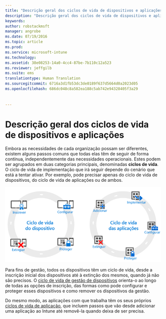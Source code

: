 ```yaml
---
title: "Descrição geral dos ciclos de vida de dispositivos e aplicações | Microsoft Intune"
description: "Descrição geral dos ciclos de vida de dispositivos e aplicações "
keywords: 
author: robstackmsft
manager: angrobe
ms.date: 07/19/2016
ms.topic: article
ms.prod: 
ms.service: microsoft-intune
ms.technology: 
ms.assetid: 38e08253-14a0-4cc4-87be-7b110c12a523
ms.reviewer: jeffgilb
ms.suite: ems
translationtype: Human Translation
ms.sourcegitcommit: 6716a3d1fb53dc3de0189f637d5664d0a2023d05
ms.openlocfilehash: 686dc048c8a582ea188c5ab742e94328405f3a29


---
```


# Descrição geral dos ciclos de vida de dispositivos e aplicações

Embora as necessidades de cada organização possam ser diferentes, existem alguns passos comuns que todas elas têm de seguir de forma contínua, independentemente das necessidades operacionais. Estes podem ser agrupados em duas categorias principais, denominadas **ciclos de vida**. O ciclo de vida de implementação que irá seguir depende do cenário que está a tentar ativar. Por exemplo, pode precisar apenas do ciclo de vida de dispositivos, do ciclo de vida de aplicações ou de ambos.

![A MDM e o ciclo de vida de aplicações](./media/device-app-lifecycle.png "mobile device and app lifecycles")

Para fins de gestão, todos os dispositivos têm um ciclo de vida, desde a inscrição inicial dos dispositivos até à extinção dos mesmos, quando já não são precisos. O [ciclo de vida de gestão de dispositivos](overview-of-device-lifecycle-in-microsoft-intune.md) orienta-o ao longo de todas as opções de inscrição, das formas como pode configurar e proteger esses dispositivos e como remover os dispositivos da gestão.

Do mesmo modo, as aplicações com que trabalha têm os seus próprios [ciclos de vida de aplicação](overview-of-app-lifecycle-in-microsoft-intune.md), que incluem passos que vão desde adicionar uma aplicação ao Intune até removê-la quando deixa de ser precisa.



<!--HONumber=Jul16_HO4-->


